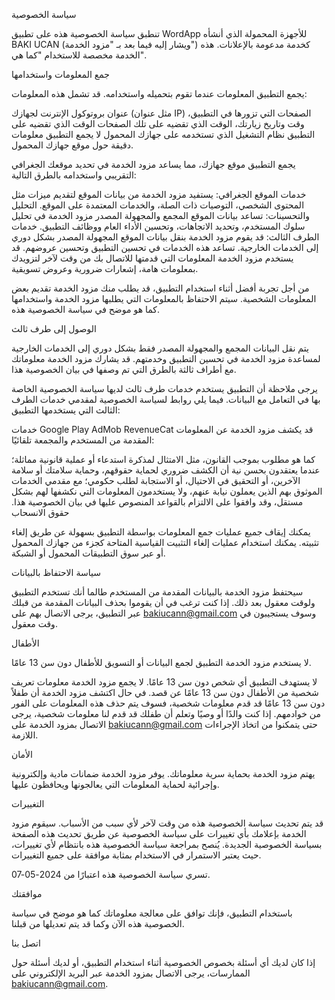 سياسة الخصوصية

تنطبق سياسة الخصوصية هذه على تطبيق WordApp للأجهزة المحمولة الذي أنشأه BAKI UCAN (ويشار إليه فيما بعد بـ "مزود الخدمة") كخدمة مدعومة بالإعلانات. هذه الخدمة مخصصة للاستخدام "كما هي".

جمع المعلومات واستخدامها

يجمع التطبيق المعلومات عندما تقوم بتحميله واستخدامه. قد تشمل هذه المعلومات:

عنوان بروتوكول الإنترنت لجهازك (مثل عنوان IP)
الصفحات التي تزورها في التطبيق، وقت وتاريخ زيارتك، الوقت الذي تقضيه على تلك الصفحات
الوقت الذي تقضيه على التطبيق
نظام التشغيل الذي تستخدمه على جهازك المحمول
لا يجمع التطبيق معلومات دقيقة حول موقع جهازك المحمول.

يجمع التطبيق موقع جهازك، مما يساعد مزود الخدمة في تحديد موقعك الجغرافي التقريبي واستخدامه بالطرق التالية:

خدمات الموقع الجغرافي: يستفيد مزود الخدمة من بيانات الموقع لتقديم ميزات مثل المحتوى الشخصي، التوصيات ذات الصلة، والخدمات المعتمدة على الموقع.
التحليل والتحسينات: تساعد بيانات الموقع المجمع والمجهولة المصدر مزود الخدمة في تحليل سلوك المستخدم، وتحديد الاتجاهات، وتحسين الأداء العام ووظائف التطبيق.
خدمات الطرف الثالث: قد يقوم مزود الخدمة بنقل بيانات الموقع المجهولة المصدر بشكل دوري إلى الخدمات الخارجية. تساعد هذه الخدمات في تحسين التطبيق وتحسين عروضهم.
قد يستخدم مزود الخدمة المعلومات التي قدمتها للاتصال بك من وقت لآخر لتزويدك بمعلومات هامة، إشعارات ضرورية وعروض تسويقية.

من أجل تجربة أفضل أثناء استخدام التطبيق، قد يطلب منك مزود الخدمة تقديم بعض المعلومات الشخصية. سيتم الاحتفاظ بالمعلومات التي يطلبها مزود الخدمة واستخدامها كما هو موضح في سياسة الخصوصية هذه.

الوصول إلى طرف ثالث

يتم نقل البيانات المجمع والمجهولة المصدر فقط بشكل دوري إلى الخدمات الخارجية لمساعدة مزود الخدمة في تحسين التطبيق وخدمتهم. قد يشارك مزود الخدمة معلوماتك مع أطراف ثالثة بالطرق التي تم وصفها في بيان الخصوصية هذا.

يرجى ملاحظة أن التطبيق يستخدم خدمات طرف ثالث لديها سياسة الخصوصية الخاصة بها في التعامل مع البيانات. فيما يلي روابط لسياسة الخصوصية لمقدمي خدمات الطرف الثالث التي يستخدمها التطبيق:

خدمات Google Play
AdMob
RevenueCat
قد يكشف مزود الخدمة عن المعلومات المقدمة من المستخدم والمجمعة تلقائيًا:

كما هو مطلوب بموجب القانون، مثل الامتثال لمذكرة استدعاء أو عملية قانونية مماثلة؛
عندما يعتقدون بحسن نية أن الكشف ضروري لحماية حقوقهم، وحماية سلامتك أو سلامة الآخرين، أو التحقيق في الاحتيال، أو الاستجابة لطلب حكومي؛
مع مقدمي الخدمات الموثوق بهم الذين يعملون نيابة عنهم، ولا يستخدمون المعلومات التي نكشفها لهم بشكل مستقل، وقد وافقوا على الالتزام بالقواعد المنصوص عليها في بيان الخصوصية هذا.
حقوق الانسحاب

يمكنك إيقاف جميع عمليات جمع المعلومات بواسطة التطبيق بسهولة عن طريق إلغاء تثبيته. يمكنك استخدام عمليات إلغاء التثبيت القياسية المتاحة كجزء من جهازك المحمول أو عبر سوق التطبيقات المحمول أو الشبكة.

سياسة الاحتفاظ بالبيانات

سيحتفظ مزود الخدمة بالبيانات المقدمة من المستخدم طالما أنك تستخدم التطبيق ولوقت معقول بعد ذلك. إذا كنت ترغب في أن يقوموا بحذف البيانات المقدمة من قبلك عبر التطبيق، يرجى الاتصال بهم على bakiucann@gmail.com وسوف يستجيبون في وقت معقول.

الأطفال

لا يستخدم مزود الخدمة التطبيق لجمع البيانات أو التسويق للأطفال دون سن 13 عامًا.

لا يستهدف التطبيق أي شخص دون سن 13 عامًا. لا يجمع مزود الخدمة معلومات تعريف شخصية من الأطفال دون سن 13 عامًا عن قصد. في حال اكتشف مزود الخدمة أن طفلاً دون سن 13 عامًا قد قدم معلومات شخصية، فسوف يتم حذف هذه المعلومات على الفور من خوادمهم. إذا كنت والدًا أو وصيًا وتعلم أن طفلك قد قدم لنا معلومات شخصية، يرجى الاتصال بمزود الخدمة على bakiucann@gmail.com حتى يتمكنوا من اتخاذ الإجراءات اللازمة.

الأمان

يهتم مزود الخدمة بحماية سرية معلوماتك. يوفر مزود الخدمة ضمانات مادية وإلكترونية وإجرائية لحماية المعلومات التي يعالجونها ويحافظون عليها.

التغييرات

قد يتم تحديث سياسة الخصوصية هذه من وقت لآخر لأي سبب من الأسباب. سيقوم مزود الخدمة بإعلامك بأي تغييرات على سياسة الخصوصية عن طريق تحديث هذه الصفحة بسياسة الخصوصية الجديدة. يُنصح بمراجعة سياسة الخصوصية هذه بانتظام لأي تغييرات، حيث يعتبر الاستمرار في الاستخدام بمثابة موافقة على جميع التغييرات.

تسري سياسة الخصوصية هذه اعتبارًا من 2024-05-07.

موافقتك

باستخدام التطبيق، فإنك توافق على معالجة معلوماتك كما هو موضح في سياسة الخصوصية هذه الآن وكما قد يتم تعديلها من قبلنا.

اتصل بنا

إذا كان لديك أي أسئلة بخصوص الخصوصية أثناء استخدام التطبيق، أو لديك أسئلة حول الممارسات، يرجى الاتصال بمزود الخدمة عبر البريد الإلكتروني على bakiucann@gmail.com.
